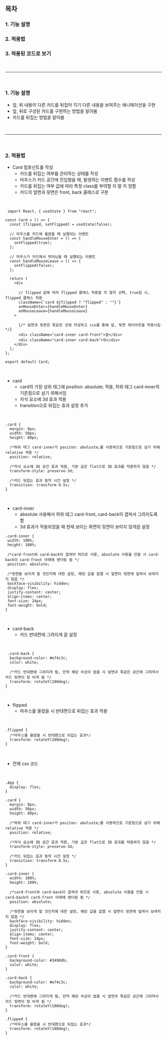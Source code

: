 ## 목차

### 1. 기능 설명
### 2. 적용법
### 3. 적용된 코드로 보기

<br />

---------------

<br />

### 1. 기능 설명
- 앞, 뒤 내용이 다른 카드를 뒤집어 각기 다른 내용을 보여주는 애니메이션을 구현
- 앞, 뒤로 구성된 카드를 구현하는 방법을 알아봄
- 카드를 뒤집는 방법을 알아봄

<br />

-----------------

<br />

### 2. 적용법

- Card 컴포넌트를 작성
	- 카드를 뒤집는 여부를 관리하는 상태를 작성
    - 마우스가 카드 공간에 진입했을 때, 발생하는 이벤트 함수를 작성
    - 카드를 뒤집는 여부 값에 따라 특정 class를 부여할 지 말 지 정함
    - 카드의 앞면과 뒷면은 front, back 클래스로 구분
 
 <br />
 
```
 import React, { useState } from "react";

const Card = () => {
  const [filpped, setFlipped] = useState(false);

  // 마우스를 카드에 올렸을 때 실행되는 이벤트
  const handleMouseEnter = () => {
    setFlipped(true);
  };

  // 마우스가 카드에서 벗어났을 때 실행되는 이벤트
  const handleMouseLeave = () => {
    setFlipped(false);
  };

  return (
    <div
    
      // filpped 값에 따라 flipped 클래스 적용할 지 말지 선택, true일 시, flipped 클래스 적용
      className={`card ${filpped ? "flipped" : ""}`}
      onMouseEnter={handleMouseEnter}
      onMouseLeave={handleMouseLeave}
    >
    
      {/* 앞면과 뒷면은 똑같은 곳에 작성하고 css를 통해 앞, 뒷면 레이아웃을 적용시킴 */}
      <div className="card-inner card-front">앞</div>
      <div className="card-inner card-back">뒤</div>
    </div>
  );
};

export default Card;
```
 
 <br />
 
- card
 	- card의 가장 상위 태그에 position: absolute; 적용, 하위 태그 card-inner의 기준점으로 삼기 위해서임
 	- 자식 요소에 3d 효과 적용
 	- transition으로 뒤집는 효과 설정 추가

<br />

```
.card {
  margin: 8px;
  width: 50px;
  height: 80px;

  /*하위 태그 card-inner가 positon: aboluste;를 사용하므로 기준점으로 삼기 위해 relative 적용 */
  position: relative;

  /*자식 요소에 3D 공간 효과 적용, 기본 값은 flat으로 3D 효과를 적용하지 않음 */
  transform-style: preserve-3d;

  /*카드 뒤집는 효과 동작 시간 설정 */
  transition: transform 0.5s;
}
```

<br />

- card-inner
	- absolute 사용해서 하위 태그 card-front, card-back이 겹쳐서 그려지도록 함
    - 3d 효과가 적용되었을 때 현재 보이는 화면의 뒷면이 보이지 않게끔 설정
    
 ```
 .card-inner {
  width: 100%;
  height: 100%;

  /*card-front와 card-back이 겹쳐야 하므로 사용, absolute 사용을 안할 시 card-back이 card-front 아래에 렌더링 됨 */
  position: absolute;

  /*뒷면을 보이게 할 것인지에 대한 설정, 해당 값을 없앨 시 앞면이 뒷면에 덮혀서 보여지지 않음 */
  backface-visibility: hidden;
  display: flex;
  justify-content: center;
  align-items: center;
  font-size: 24px;
  font-weight: bold;
}
 ```
 
 <br />
 
- card-back
	- 카드 반대편에 그려지게 끔 설정
 
 <br />
 
```
 .card-back {
  background-color: #e74c3c;
  color: white;

  /*카드 반대편에 그려지게 됨, 만약 해당 속성이 없을 시 앞면과 똑같은 공간에 그려져서 카드 뒷면이 텅 비게 됨 */
  transform: rotateY(180deg);
}
```

<br />

- flipped 
	- 마우스를 올렸을 시 반대편으로 뒤집는 효과 적용
    
<br />

```
.flipped {
  /*마우스를 올렸을 시 반대편으로 뒤집는 효과*/
  transform: rotateY(180deg);
}
```

<br />

- 전체 css 코드

<br />

```
.App {
  display: flex;
}

.card {
  margin: 8px;
  width: 50px;
  height: 80px;

  /*하위 태그 card-inner가 positon: aboluste;를 사용하므로 기준점으로 삼기 위해 relative 적용 */
  position: relative;

  /*자식 요소에 3D 공간 효과 적용, 기본 값은 flat으로 3D 효과를 적용하지 않음 */
  transform-style: preserve-3d;

  /*카드 뒤집는 효과 동작 시간 설정 */
  transition: transform 0.5s;
}

.card-inner {
  width: 100%;
  height: 100%;

  /*card-front와 card-back이 겹쳐야 하므로 사용, absolute 사용을 안할 시 card-back이 card-front 아래에 렌더링 됨 */
  position: absolute;

  /*뒷면을 보이게 할 것인지에 대한 설정, 해당 값을 없앨 시 앞면이 뒷면에 덮혀서 보여지지 않음 */
  backface-visibility: hidden;
  display: flex;
  justify-content: center;
  align-items: center;
  font-size: 24px;
  font-weight: bold;
}

.card-front {
  background-color: #3498db;
  color: white;
}

.card-back {
  background-color: #e74c3c;
  color: white;

  /*카드 반대편에 그려지게 됨, 만약 해당 속성이 없을 시 앞면과 똑같은 공간에 그려져서 카드 뒷면이 텅 비게 됨 */
  transform: rotateY(180deg);
}

.flipped {
  /*마우스를 올렸을 시 반대편으로 뒤집는 효과*/
  transform: rotateY(180deg);
}
```

